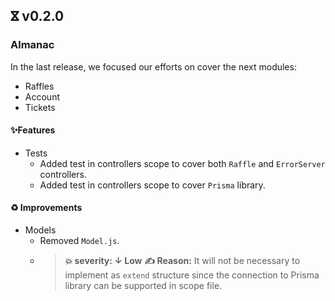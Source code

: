 ## ⴵ v0.2.0

### Almanac
In the last release, we focused our efforts on cover the next modules:

- Raffles
- Account
- Tickets

#### ✨Features
- Tests
    - Added test in controllers scope to cover both `Raffle` and `ErrorServer` controllers.
    - Added test in controllers scope to cover `Prisma` library.

#### ♻️ Improvements
- Models
    - Removed `Model.js`.
    - > **💥 severity: ↓ Low**
      **✍️ Reason:** It will not be necessary to implement as `extend` structure since the connection to Prisma library can be supported in scope file.
